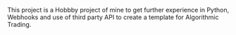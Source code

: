 
This project is a Hobbby project of mine to get further experience in Python, Webhooks and use of third party API to
create a template for Algorithmic Trading.